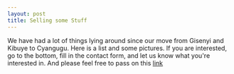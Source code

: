 ```yaml
---
layout: post
title: Selling some Stuff
---
```


We have had a lot of things lying around since our move from Gisenyi and Kibuye to Cyangugu.
Here is a list and some pictures.
If you are interested, go to the bottom, fill in the contact form, and let us know what you're interested in.
And please feel free to pass on this [link](https://github.com/zorbathegreek/GarageSale)

